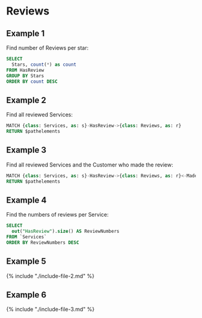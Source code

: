 
# Reviews 

## Example 1

Find number of Reviews per star:

```sql
SELECT 
  Stars, count(*) as count 
FROM HasReview 
GROUP BY Stars 
ORDER BY count DESC
```


## Example 2

Find all reviewed Services:

```sql
MATCH {class: Services, as: s}-HasReview->{class: Reviews, as: r} 
RETURN $pathelements
```


## Example 3

Find all reviewed Services and the Customer who made the review:

```sql
MATCH {class: Services, as: s}-HasReview->{class: Reviews, as: r}<-MadeReview-{class: Customers, as: c} 
RETURN $pathelements 
```


## Example 4

Find the numbers of reviews per Service:

```sql
SELECT 
  out("HasReview").size() AS ReviewNumbers 
FROM `Services` 
ORDER BY ReviewNumbers DESC 
```


## Example 5

{% include "./include-file-2.md" %}


## Example 6

{% include "./include-file-3.md" %}
